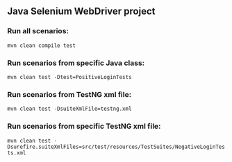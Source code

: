 ## Java Selenium WebDriver project

### Run all scenarios:

```mvn clean compile test```

### Run scenarios from specific Java class:

```mvn clean test -Dtest=PositiveLoginTests```

### Run scenarios from TestNG xml file:

```mvn clean test -DsuiteXmlFile=testng.xml```

### Run scenarios from specific TestNG xml file:

```mvn clean test -Dsurefire.suiteXmlFiles=src/test/resources/TestSuites/NegativeLoginTests.xml```
